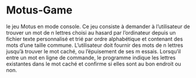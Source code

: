 # Motus-Game
le jeu Motus en mode console. Ce jeu consiste à demander à l’utilisateur de trouver un mot de n lettres choisi au
hasard par l’ordinateur depuis un fichier texte personnalisé et trié par ordre alphabétique et
contenant des mots d’une taille commune.
L’utilisateur doit fournir des mots de n lettres jusqu’à trouver le mot caché, ou l’épuisement
de ses m essais. Lorsqu’il entre un mot en ligne de commande, le programme indique les
lettres existantes dans le mot caché et confirme si elles sont au bon endroit ou non.
